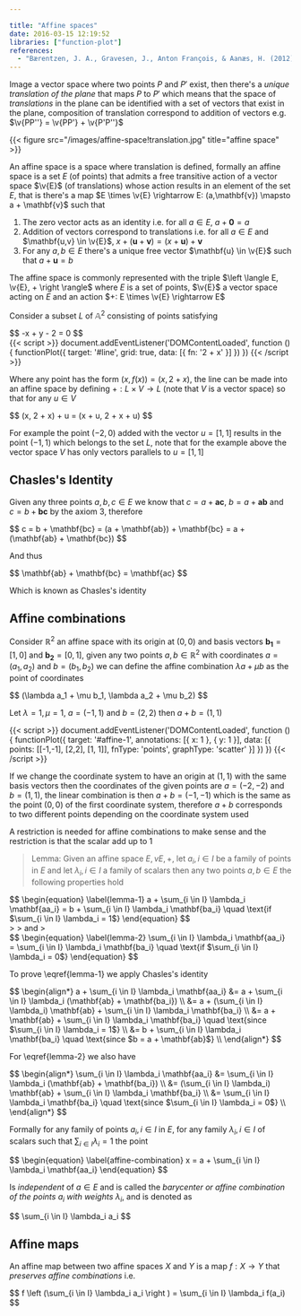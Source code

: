 ```yaml
---

title: "Affine spaces"
date: 2016-03-15 12:19:52
libraries: ["function-plot"]
references:
  - "Bærentzen, J. A., Gravesen, J., Anton François, & Aanæs, H. (2012). Guide to computational geometry processing: foundations, algorithms, and methods. London: Springer."
---
```


Image a vector space where two points $P$ and $P'$ exist, then there's a *unique translation of the plane* that maps $P$ to $P'$ which means that the space of *translations* in the plane can be identified with a set of vectors that exist in the plane, composition of translation correspond to addition of vectors e.g. $\v{PP''} = \v{PP'} + \v{P'P''}$

{{< figure src="/images/affine-space!translation.jpg" title="affine space" >}}

An affine space is a space where translation is defined, formally an affine space is a set $E$ (of points) that admits a free transitive action of a vector space $\v{E}$ (of translations) whose action results in an element of the set $E$, that is there's a map $E \times \v{E} \rightarrow E: (a,\mathbf{v}) \mapsto a + \mathbf{v}$ such that

1. The zero vector acts as an identity i.e. for all $a \in E$, $a + \mathbf{0} = a$
2. Addition of vectors correspond to translations i.e. for all $a \in E$ and $\mathbf{u,v} \in \v{E}$, $x + (\mathbf{u} + \mathbf{v}) = (x + \mathbf{u}) + \mathbf{v}$
3. For any $a,b \in E$ there's a unique free vector $\mathbf{u} \in \v{E}$ such that $a + \mathbf{u} = b$

The affine space is commonly represented with the triple $\left \langle E, \v{E}, + \right \rangle$ where $E$ is a set of points, $\v{E}$ a vector space acting on $E$ and an action $+: E \times \v{E} \rightarrow E$

Consider a subset $L$ of $\mathbb{A}^2$ consisting of points satisfying

<div>$$
-x + y - 2 = 0
$$</div>

<div id="line"></div>
{{< script >}}
document.addEventListener('DOMContentLoaded', function () {
  functionPlot({
    target: '#line',
    grid: true,
    data: [{
      fn: '2 + x'
    }]
  })
})
{{< /script >}}

Where any point has the form $(x, f(x)) = (x, 2 + x)$, the line can be made into an affine space by defining $+: L \times V \rightarrow L$ (note that $V$ is a vector space) so that for any $u \in V$

<div>$$
(x, 2 + x) + u = (x + u, 2 + x + u)
$$</div>

For example the point $(-2,0)$ added with the vector $u = [1,1]$ results in the point $(-1, 1)$ which belongs to the set $L$, note that for the example above the vector space $V$ has only vectors parallels to $u = [1,1]$

## Chasles's Identity

Given any three points $a,b,c \in E$ we know that $c = a + \mathbf{ac}$, $b = a + \mathbf{ab}$ and $c = b + \mathbf{bc}$ by the axiom 3, therefore

<div>$$
c = b + \mathbf{bc} = (a + \mathbf{ab}) + \mathbf{bc} = a + (\mathbf{ab} + \mathbf{bc})
$$</div>

And thus

<div>$$
\mathbf{ab} + \mathbf{bc} = \mathbf{ac}
$$</div>

Which is known as Chasles's identity

## Affine combinations

Consider $\mathbb{R}^2$ an affine space with its origin at $(0,0)$ and basis vectors $\mathbf{b_1} = [1, 0]$ and $\mathbf{b_2} = [0,1]$, given any two points $a,b \in \mathbb{R}^2$ with coordinates $a = (a_1,a_2)$ and $b = (b_1,b_2)$ we can define the affine combination $\lambda a + \mu b$ as the point of coordinates

<div>$$
(\lambda a_1 + \mu b_1, \lambda a_2 + \mu b_2)
$$</div>

Let $\lambda = 1, \mu = 1$, $a = (-1,1)$ and $b = (2, 2)$ then $a + b = (1, 1)$

<div id="affine-1"></div>
{{< script >}}
document.addEventListener('DOMContentLoaded', function () {
  functionPlot({
    target: '#affine-1',
    annotations: [{ x: 1 }, { y: 1 }],
    data: [{
      points: [[-1,-1], [2,2], [1, 1]],
      fnType: 'points',
      graphType: 'scatter'
    }]
  })
})
{{< /script >}}

If we change the coordinate system to have an origin at $(1,1)$ with the same basis vectors then the coordinates of the given points are $a=(-2,-2)$ and $b=(1,1)$, the linear combination is then $a + b = (-1,-1)$ which is the same as the point $(0,0)$ of the first coordinate system, therefore $a+b$ corresponds to two different points depending on the coordinate system used

A restriction is needed for affine combinations to make sense and the restriction is that the scalar add up to 1

> Lemma: Given an affine space $E,v{E},+$, let $a_i, i \in I$ be a family of points in $E$ and let $\lambda_i, i \in I$ a family of scalars then any two points $a,b \in E$ the following properties hold
>
<div>$$
\begin{equation} \label{lemma-1}
a + \sum_{i \in I} \lambda_i \mathbf{aa_i} = b + \sum_{i \in I} \lambda_i \mathbf{ba_i} \quad \text{if $\sum_{i \in I} \lambda_i = 1$}
\end{equation}
$$</div>
>
> and
>
<div>$$
\begin{equation} \label{lemma-2}
\sum_{i \in I} \lambda_i \mathbf{aa_i} = \sum_{i \in I} \lambda_i \mathbf{ba_i} \quad \text{if $\sum_{i \in I} \lambda_i = 0$}
\end{equation}
$$</div>

To prove \eqref{lemma-1} we apply Chasles's identity

<div>$$
\begin{align*}
a + \sum_{i \in I} \lambda_i \mathbf{aa_i} &= a + \sum_{i \in I} \lambda_i (\mathbf{ab} + \mathbf{ba_i}) \\
&= a + (\sum_{i \in I} \lambda_i) \mathbf{ab} + \sum_{i \in I} \lambda_i \mathbf{ba_i} \\
&= a + \mathbf{ab} + \sum_{i \in I} \lambda_i \mathbf{ba_i} \quad \text{since $\sum_{i \in I} \lambda_i = 1$} \\
&= b + \sum_{i \in I} \lambda_i \mathbf{ba_i} \quad \text{since $b = a + \mathbf{ab}$} \\
\end{align*}
$$</div>

For \eqref{lemma-2} we also have

<div>$$
\begin{align*}
\sum_{i \in I} \lambda_i \mathbf{aa_i} &= \sum_{i \in I} \lambda_i (\mathbf{ab} + \mathbf{ba_i}) \\
&= (\sum_{i \in I} \lambda_i) \mathbf{ab} + \sum_{i \in I} \lambda_i \mathbf{ba_i} \\
&= \sum_{i \in I} \lambda_i \mathbf{ba_i} \quad \text{since $\sum_{i \in I} \lambda_i = 0$} \\
\end{align*}
$$</div>

Formally for any family of points $a_i, i \in I$ in $E$, for any family $\lambda_i, i \in I$ of scalars such that $\sum_{i \in I} \lambda_i = 1$ the point

<div>$$
\begin{equation} \label{affine-combination}
x = a + \sum_{i \in I} \lambda_i \mathbf{aa_i}
\end{equation}
$$</div>

Is *independent* of $a \in E$ and is called the *barycenter or affine combination of the points $a_i$ with weights $\lambda_i$*, and is denoted as

<div>$$
\sum_{i \in I} \lambda_i a_i
$$</div>

## Affine maps

An affine map between two affine spaces $X$ and $Y$ is a map $f: X \rightarrow Y$ that *preserves affine combinations* i.e.

<div>$$
f \left (\sum_{i \in I} \lambda_i a_i \right ) = \sum_{i \in I} \lambda_i f(a_i)
$$</div>

